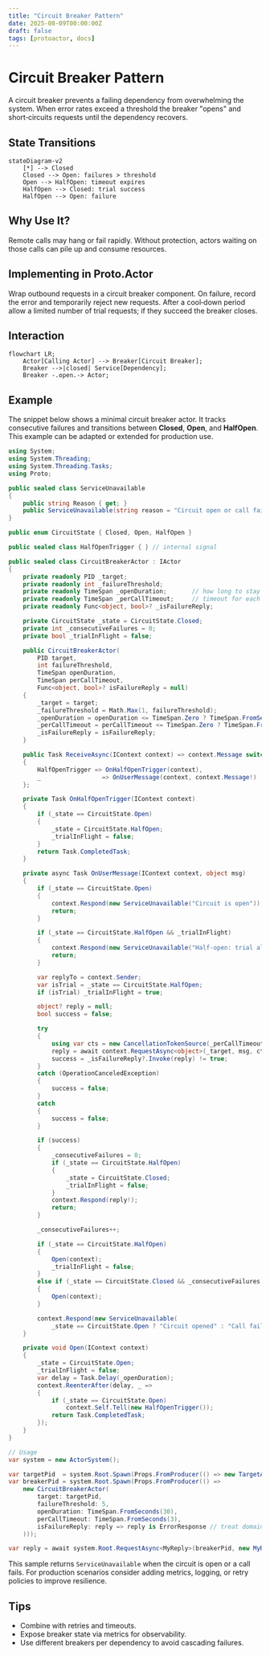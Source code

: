 ```yaml
---
title: "Circuit Breaker Pattern"
date: 2025-08-09T00:00:00Z
draft: false
tags: [protoactor, docs]
---
```

# Circuit Breaker Pattern

A circuit breaker prevents a failing dependency from overwhelming the system. When error rates exceed a threshold the breaker "opens" and short‑circuits requests until the dependency recovers.

## State Transitions
```mermaid
stateDiagram-v2
    [*] --> Closed
    Closed --> Open: failures > threshold
    Open --> HalfOpen: timeout expires
    HalfOpen --> Closed: trial success
    HalfOpen --> Open: failure
```

## Why Use It?
Remote calls may hang or fail rapidly. Without protection, actors waiting on those calls can pile up and consume resources.

## Implementing in Proto.Actor
Wrap outbound requests in a circuit breaker component. On failure, record the error and temporarily reject new requests. After a cool‑down period allow a limited number of trial requests; if they succeed the breaker closes.

## Interaction
```mermaid
flowchart LR;
    Actor[Calling Actor] --> Breaker[Circuit Breaker];
    Breaker -->|closed| Service[Dependency];
    Breaker -.open.-> Actor;
```

## Example
The snippet below shows a minimal circuit breaker actor. It tracks consecutive failures
and transitions between **Closed**, **Open**, and **HalfOpen**. This example can be
adapted or extended for production use.

```csharp
using System;
using System.Threading;
using System.Threading.Tasks;
using Proto;

public sealed class ServiceUnavailable
{
    public string Reason { get; }
    public ServiceUnavailable(string reason = "Circuit open or call failed") => Reason = reason;
}

public enum CircuitState { Closed, Open, HalfOpen }

public sealed class HalfOpenTrigger { } // internal signal

public sealed class CircuitBreakerActor : IActor
{
    private readonly PID _target;
    private readonly int _failureThreshold;
    private readonly TimeSpan _openDuration;       // how long to stay Open
    private readonly TimeSpan _perCallTimeout;     // timeout for each request
    private readonly Func<object, bool>? _isFailureReply;

    private CircuitState _state = CircuitState.Closed;
    private int _consecutiveFailures = 0;
    private bool _trialInFlight = false;

    public CircuitBreakerActor(
        PID target,
        int failureThreshold,
        TimeSpan openDuration,
        TimeSpan perCallTimeout,
        Func<object, bool>? isFailureReply = null)
    {
        _target = target;
        _failureThreshold = Math.Max(1, failureThreshold);
        _openDuration = openDuration <= TimeSpan.Zero ? TimeSpan.FromSeconds(30) : openDuration;
        _perCallTimeout = perCallTimeout <= TimeSpan.Zero ? TimeSpan.FromSeconds(5) : perCallTimeout;
        _isFailureReply = isFailureReply;
    }

    public Task ReceiveAsync(IContext context) => context.Message switch
    {
        HalfOpenTrigger => OnHalfOpenTrigger(context),
        _                 => OnUserMessage(context, context.Message!)
    };

    private Task OnHalfOpenTrigger(IContext context)
    {
        if (_state == CircuitState.Open)
        {
            _state = CircuitState.HalfOpen;
            _trialInFlight = false;
        }
        return Task.CompletedTask;
    }

    private async Task OnUserMessage(IContext context, object msg)
    {
        if (_state == CircuitState.Open)
        {
            context.Respond(new ServiceUnavailable("Circuit is open"));
            return;
        }

        if (_state == CircuitState.HalfOpen && _trialInFlight)
        {
            context.Respond(new ServiceUnavailable("Half-open: trial already in flight"));
            return;
        }

        var replyTo = context.Sender;
        var isTrial = _state == CircuitState.HalfOpen;
        if (isTrial) _trialInFlight = true;

        object? reply = null;
        bool success = false;

        try
        {
            using var cts = new CancellationTokenSource(_perCallTimeout);
            reply = await context.RequestAsync<object>(_target, msg, cts.Token).ConfigureAwait(false);
            success = _isFailureReply?.Invoke(reply) != true;
        }
        catch (OperationCanceledException)
        {
            success = false;
        }
        catch
        {
            success = false;
        }

        if (success)
        {
            _consecutiveFailures = 0;
            if (_state == CircuitState.HalfOpen)
            {
                _state = CircuitState.Closed;
                _trialInFlight = false;
            }
            context.Respond(reply!);
            return;
        }

        _consecutiveFailures++;

        if (_state == CircuitState.HalfOpen)
        {
            Open(context);
            _trialInFlight = false;
        }
        else if (_state == CircuitState.Closed && _consecutiveFailures >= _failureThreshold)
        {
            Open(context);
        }

        context.Respond(new ServiceUnavailable(
            _state == CircuitState.Open ? "Circuit opened" : "Call failed"));
    }

    private void Open(IContext context)
    {
        _state = CircuitState.Open;
        _trialInFlight = false;
        var delay = Task.Delay(_openDuration);
        context.ReenterAfter(delay, _ =>
        {
            if (_state == CircuitState.Open)
                context.Self.Tell(new HalfOpenTrigger());
            return Task.CompletedTask;
        });
    }
}

// Usage
var system = new ActorSystem();

var targetPid  = system.Root.Spawn(Props.FromProducer(() => new TargetActor()));
var breakerPid = system.Root.Spawn(Props.FromProducer(() =>
    new CircuitBreakerActor(
        target: targetPid,
        failureThreshold: 5,
        openDuration: TimeSpan.FromSeconds(30),
        perCallTimeout: TimeSpan.FromSeconds(3),
        isFailureReply: reply => reply is ErrorResponse // treat domain error as failure
    )));

var reply = await system.Root.RequestAsync<MyReply>(breakerPid, new MyRequest(), TimeSpan.FromSeconds(5));
```

This sample returns `ServiceUnavailable` when the circuit is open or a call fails. For
production scenarios consider adding metrics, logging, or retry policies to improve resilience.

## Tips
- Combine with retries and timeouts.
- Expose breaker state via metrics for observability.
- Use different breakers per dependency to avoid cascading failures.
